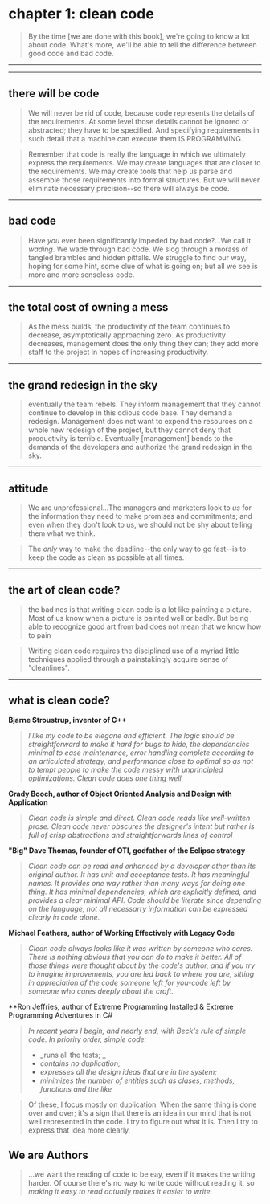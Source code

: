# chapter 1: clean code 

> By the time [we are done with this book], we're going to know a lot about code. What's more, we'll be able to tell the difference between good code and bad code.
---  
---
## there will be code  
> We will never be rid of code, because code represents the details of the requirements. At some level those details cannot be ignored or abstracted; they have to be specified. And specifying requirements in such detail that a machine can execute them IS PROGRAMMING.

> Remember that code is really the language in which we ultimately express the requirements. We may create languages that are closer to the requirements. We may create tools that help us parse and assemble those requirements into formal structures. But we will never eliminate necessary precision--so there will always be code.
---  
## bad code
> Have _you_ ever been significantly impeded by bad code?...We call it _wading_. We wade through bad code. We slog through a morass of tangled brambles and hidden pitfalls. We struggle to find our way, hoping for some hint, some clue of what is going on; but all we see is more and more senseless code.
---  
## the total cost of owning a mess
> As the mess builds, the productivity of the team continues to decrease, asymptotically approaching zero. As productivity decreases, management does the only thing they can; they add more staff to the project in hopes of increasing productivity. 
---  
## the grand redesign in the sky
> eventually the team rebels. They inform management that they cannot continue to develop in this odious code base. They demand a redesign. Management does not want to expend the resources on a whole new redesign of the project, but they cannot deny that productivity is terrible. Eventually [management] bends to the demands of the developers and authorize the grand redesign in the sky.
---
## attitude
>We are unprofessional...The managers and marketers look to _us_ for the information they need to make promises and commitments; and even when they don't look to us, we should not be shy about telling them what we think.

>The _only_ way to make the deadline--the only way to go fast--is to keep the code as clean as possible at all times.
--- 
## the art of clean code?
> the bad nes is that writing clean code is a lot like painting a picture. Most of us know when a picture is painted well or badly. But being able to recognize good art from bad does not mean that we know how to pain

> Writing clean code requires the disciplined use of a myriad little techniques applied through a painstakingly acquire sense of "cleanlines".
---
## what is clean code?
**Bjarne Stroustrup, inventor of C++**  
>_I like my code to be elegane and efficient. The logic should be straightforward to make it hard for bugs to hide, the dependencies minimal to ease maintenance, error handling complete according to an articulated strategy, and performance close to optimal so as not to tempt people to make the code messy with unprincipled optimizations. Clean code does one thing well._   

**Grady Booch, author of Object Oriented Analysis and Design with Application**
> _Clean code is simple and direct. Clean code reads like well-written prose. Clean code never obscures the designer's intent but rather is full of crisp abstractions and straightforwards lines of control_

**"Big" Dave Thomas, founder of OTI, godfather of the Eclipse strategy**
> _Clean code can be read and enhanced by a developer other than its original author. It has unit and acceptance tests. It has meaningful names. It provides one way rather than many ways for doing one thing. It has minimal dependencies, which are explicitly defined, and provides a clear minimal API. Code should be literate since depending on the language, not all necessarry information can be expressed clearly in code alone._

**Michael Feathers, author of Working Effectively with Legacy Code**
> _Clean code always looks like it was written by someone who cares. There is nothing obvious that you can do to make it better. All of those things were thought about by the code's author, and if you try to imagine improvements, you are led back to where you are, sitting in appreciation of the code someone left for you-code left by someone who cares deeply about the craft._

**Ron Jeffries, author of Extreme Programming Installed & Extreme Programming Adventures in C#
> _In recent years I begin, and nearly end, with Beck's rule of simple code. In priority order, simple code:_
> - _runs all the tests; _
> - _contains no duplication;_
> - _expresses all the design ideas that are in the system;_
> - _minimizes the number of entities such as clases, methods, functions and the like_

> Of these, I focus mostly on duplication. When the same thing is done over and over; it's a sign that there is an idea in our mind that is not well represented in the code.
> I try to figure out what it is. Then I try to express that idea more clearly.

## We are Authors
> ...we want the reading of code to be eay, even if it makes the writing harder. Of course there's no way to write code without reading it, so _making it easy to read actually makes it easier to write._